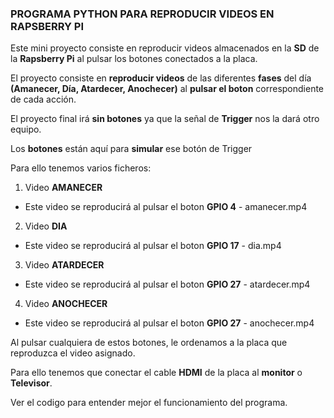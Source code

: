 ### PROGRAMA PYTHON PARA REPRODUCIR VIDEOS EN RAPSBERRY PI ###

Este mini proyecto consiste en reproducir videos almacenados en la **SD** de la **Rapsberry Pi** al pulsar los botones conectados a la placa.

El proyecto consiste en **reproducir videos** de las diferentes **fases** del día **(Amanecer, Día, Atardecer, Anochecer)** al **pulsar el boton** correspondiente de cada acción.

El proyecto final irá **sin botones** ya que la señal de **Trigger** nos la dará otro equipo. 

Los **botones** están aquí para **simular** ese botón de Trigger

Para ello tenemos varios ficheros:

1. Video **AMANECER**
  - Este video se reproducirá al pulsar el boton **GPIO 4** - amanecer.mp4
2. Video **DIA**
  - Este video se reproducirá al pulsar el boton **GPIO 17** - dia.mp4
3. Video **ATARDECER**
  - Este video se reproducirá al pulsar el boton **GPIO 27** - atardecer.mp4
4. Video **ANOCHECER**
  - Este video se reproducirá al pulsar el boton **GPIO 27** - anochecer.mp4
  
Al pulsar cualquiera de estos botones, le ordenamos a la placa que reproduzca el video asignado.

Para ello tenemos que conectar el cable **HDMI** de la placa al **monitor** o **Televisor**.

Ver el codigo para entender mejor el funcionamiento del programa.
